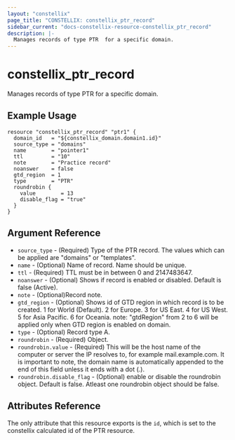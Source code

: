 ```yaml
---
layout: "constellix"
page_title: "CONSTELLIX: constellix_ptr_record"
sidebar_current: "docs-constellix-resource-constellix_ptr_record"
description: |-
  Manages records of type PTR  for a specific domain.
---
```


# constellix_ptr_record
Manages records of type PTR  for a specific domain.

## Example Usage ##

```hcl
resource "constellix_ptr_record" "ptr1" {
  domain_id   = "${constellix_domain.domain1.id}"
  source_type = "domains"
  name        = "pointer1"
  ttl         = "10"
  note        = "Practice record"
  noanswer    = false
  gtd_region  = 1
  type        = "PTR"
  roundrobin {
    value        = 13
    disable_flag = "true"
  }
}

```

## Argument Reference ##
* `source_type` - (Required) Type of the PTR record. The values which can be applied are "domains" or "templates".
* `name` - (Optional) Name of record. Name should be unique.
* `ttl` - (Required) TTL must be in between 0 and 2147483647.
* `noanswer` - (Optional) Shows if record is enabled or disabled. Default is false (Active).
* `note` - (Optional)Record note.
* `gtd_region` - (Optional) Shows id of GTD region in which record is to be created. 1 for World (Default). 2 for Europe. 3 for US East. 4 for US West. 5 for Asia Pacific. 6 for Oceania. note: "gtdRegion" from 2 to 6 will be applied only when GTD region is enabled on domain.
* `type` - (Optional) Record type A.
* `roundrobin` - (Required) Object.
* `roundrobin.value` - (Required) This will be the host name of the computer or server the IP resolves to, for example mail.example.com. It is important to note, the domain name is automatically appended to the end of this field unless it ends with a dot (.).
* `roundrobin.disable_flag` - (Optional) enable or disable the roundrobin object. Default is false. Atleast one roundrobin object should be false.

## Attributes Reference
The only attribute that this resource exports is the `id`, which is set to the constellix calculated id of the PTR resource.